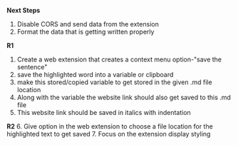 **Next Steps**
1. Disable CORS and send data from the extension
2. Format the data that is getting written properly


**R1**
1. Create a web extension that creates a context menu option-"save the sentence"
2. save the highlighted word into a variable or clipboard
3. make this stored/copied variable to get stored in the given .md file location
4. Along with the variable the website link should also get saved to this .md file
5. This website link should be saved in italics with indentation


**R2**
6. Give option in the web extension to choose a file location for the highlighted text to get saved
7. Focus on the extension display styling

